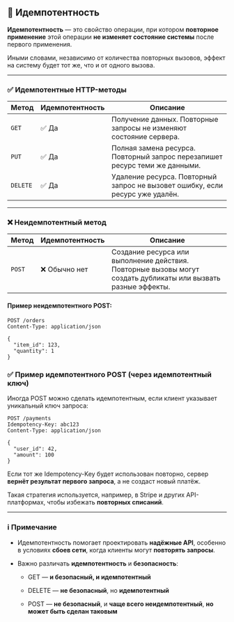 ```toc
```
## 🔁 Идемпотентность

**Идемпотентность** — это свойство операции, при котором **повторное применение** этой операции **не изменяет состояние системы** после первого применения.

Иными словами, независимо от количества повторных вызовов, эффект на систему будет тот же, что и от одного вызова.

---

### ✅ Идемпотентные HTTP-методы

| Метод    | Идемпотентность | Описание |
|----------|-----------------|----------|
| `GET`    | ✅ Да            | Получение данных. Повторные запросы не изменяют состояние сервера. |
| `PUT`    | ✅ Да            | Полная замена ресурса. Повторный запрос перезапишет ресурс теми же данными. |
| `DELETE` | ✅ Да            | Удаление ресурса. Повторный запрос не вызовет ошибку, если ресурс уже удалён. |

---

### ❌ Неидемпотентный метод

| Метод   | Идемпотентность | Описание |
|---------|-----------------|----------|
| `POST`  | ❌ Обычно нет    | Создание ресурса или выполнение действия. Повторные вызовы могут создать дубликаты или вызвать разные эффекты. |

#### Пример неидемпотентного POST:

```http
POST /orders
Content-Type: application/json

{
  "item_id": 123,
  "quantity": 1
}
```

### **✅ Пример идемпотентного POST (через идемпотентный ключ)**

  

Иногда POST можно сделать идемпотентным, если клиент указывает уникальный ключ запроса:
```
POST /payments
Idempotency-Key: abc123
Content-Type: application/json

{
  "user_id": 42,
  "amount": 100
}
```
Если тот же Idempotency-Key будет использован повторно, сервер **вернёт результат первого запроса**, а не создаст новый платёж.

  
Такая стратегия используется, например, в Stripe и других API-платформах, чтобы избежать **повторных списаний**.

---

### **ℹ️ Примечание**

- Идемпотентность помогает проектировать **надёжные API**, особенно в условиях **сбоев сети**, когда клиенты могут **повторять запросы**.
    
- Важно различать **идемпотентность** и **безопасность**:
    
    - GET — **и безопасный, и идемпотентный**
        
    - DELETE — **не безопасный**, но **идемпотентный**
        
    - POST — **не безопасный**, и **чаще всего неидемпотентный**, **но может быть сделан таковым**
